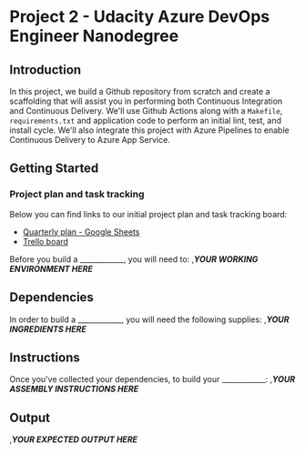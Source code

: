 # Project 2 - Udacity Azure DevOps Engineer Nanodegree

## Introduction
In this project, we build a Github repository from scratch and create a scaffolding that will assist you in performing both Continuous Integration and Continuous Delivery. We'll use Github Actions along with a `Makefile`, `requirements.txt` and application code to perform an initial lint, test, and install cycle. We'll also integrate this project with Azure Pipelines to enable Continuous Delivery to Azure App Service.

## Getting Started

### Project plan and task tracking
Below you can find links to our initial project plan and task tracking board:
- [Quarterly plan - Google Sheets](https://docs.google.com/spreadsheets/d/1xu738gRjtE2W-Y7g0yxVfe0bbP9INLvNuagDkJUsia4/edit?usp=sharing)
- [Trello board](https://trello.com/b/nGom8u7k/devops-engineer-project-2)

Before you build a ____________, you will need to:
,***YOUR WORKING ENVIRONMENT HERE***

## Dependencies
In order to build a ____________, you will need the following supplies:
,***YOUR INGREDIENTS HERE***

## Instructions
Once you've collected your dependencies, to build your ____________:
,***YOUR ASSEMBLY INSTRUCTIONS HERE***

## Output
,***YOUR EXPECTED OUTPUT HERE***
